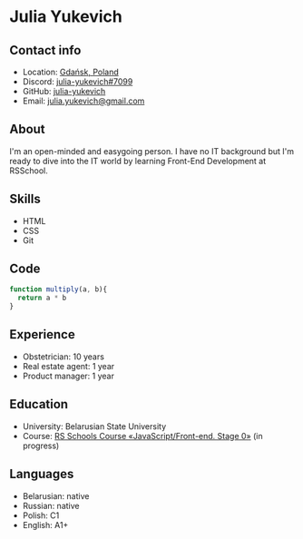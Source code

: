 # Julia Yukevich

## Contact info

- Location: [Gdańsk, Poland](https://www.google.com/maps/place/Gda%C5%84sk/@54.3610873,18.6900271,11z/data=!3m1!4b1!4m5!3m4!1s0x46fd731c14d4fa6f:0x9bb9fbf163b7be8d!8m2!3d54.3520252!4d18.6466384)
- Discord: [julia-yukevich#7099](https://discordapp.com/users/julia-yukevich#7099)
- GitHub: [julia-yukevich](https://github.com/julia-yukevich)
- Email: [julia.yukevich@gmail.com](mailto:julia.yukevich@gmail.com)

## About

I'm an open-minded and easygoing person. I have no IT background but I'm ready to dive into the IT world by learning Front-End Development at RSSchool.

## Skills

- HTML
- CSS
- Git

## Code

```JavaScript
function multiply(a, b){
  return a * b
}
```

## Experience

- Obstetrician: 10 years
- Real estate agent: 1 year
- Product manager: 1 year

## Education

- University: Belarusian State University
- Course: [RS Schools Course «JavaScript/Front-end. Stage 0»](https://rs.school/js/) (in progress)

## Languages

- Belarusian: native
- Russian: native
- Polish: C1
- English: A1+
